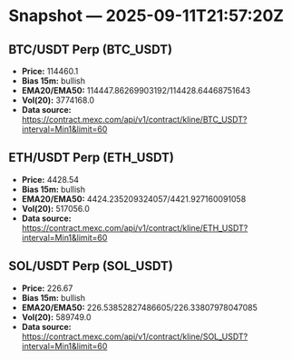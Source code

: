 # Snapshot — 2025-09-11T21:57:20Z

## BTC/USDT Perp (BTC_USDT)
- **Price:** 114460.1
- **Bias 15m:** bullish
- **EMA20/EMA50:** 114447.86269903192/114428.64468751643
- **Vol(20):** 3774168.0
- **Data source:** https://contract.mexc.com/api/v1/contract/kline/BTC_USDT?interval=Min1&limit=60

## ETH/USDT Perp (ETH_USDT)
- **Price:** 4428.54
- **Bias 15m:** bullish
- **EMA20/EMA50:** 4424.235209324057/4421.927160091058
- **Vol(20):** 517056.0
- **Data source:** https://contract.mexc.com/api/v1/contract/kline/ETH_USDT?interval=Min1&limit=60

## SOL/USDT Perp (SOL_USDT)
- **Price:** 226.67
- **Bias 15m:** bullish
- **EMA20/EMA50:** 226.53852827486605/226.33807978047085
- **Vol(20):** 589749.0
- **Data source:** https://contract.mexc.com/api/v1/contract/kline/SOL_USDT?interval=Min1&limit=60
